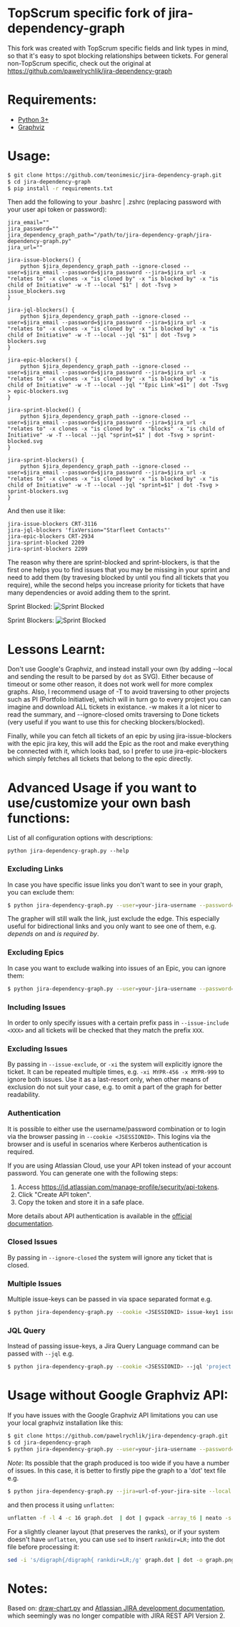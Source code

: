 TopScrum specific fork of jira-dependency-graph
====================
This fork was created with TopScrum specific fields and link types in mind, so that it's easy to spot blocking relationships between tickets. For general non-TopScrum specific, check out the original at https://github.com/pawelrychlik/jira-dependency-graph

Requirements:
=============
* [Python 3+](https://www.python.org/downloads/)
* [Graphviz](https://graphviz.org/)

Usage:
======
```bash
$ git clone https://github.com/teonimesic/jira-dependency-graph.git
$ cd jira-dependency-graph
$ pip install -r requirements.txt
```

Then add the following to your .bashrc | .zshrc (replacing password with your user api token or password):
```
jira_email=""
jira_password=""
jira_dependency_graph_path="/path/to/jira-dependency-graph/jira-dependency-graph.py"
jira_url=""

jira-issue-blockers() {
    python $jira_dependency_graph_path --ignore-closed --user=$jira_email --password=$jira_password --jira=$jira_url -x "relates to" -x clones -x "is cloned by" -x "is blocked by" -x "is child of Initiative" -w -T --local "$1" | dot -Tsvg > issue_blockers.svg
}

jira-jql-blockers() {
    python $jira_dependency_graph_path --ignore-closed --user=$jira_email --password=$jira_password --jira=$jira_url -x "relates to" -x clones -x "is cloned by" -x "is blocked by" -x "is child of Initiative" -w -T --local --jql "$1" | dot -Tsvg > blockers.svg
}

jira-epic-blockers() {
    python $jira_dependency_graph_path --ignore-closed --user=$jira_email --password=$jira_password --jira=$jira_url -x "relates to" -x clones -x "is cloned by" -x "is blocked by" -x "is child of Initiative" -w -T --local --jql "'Epic Link'=$1" | dot -Tsvg > epic-blockers.svg
}

jira-sprint-blocked() {
    python $jira_dependency_graph_path --ignore-closed --user=$jira_email --password=$jira_password --jira=$jira_url -x "relates to" -x clones -x "is cloned by" -x "blocks" -x "is child of Initiative" -w -T --local --jql "sprint=$1" | dot -Tsvg > sprint-blocked.svg
}

jira-sprint-blockers() {
    python $jira_dependency_graph_path --ignore-closed --user=$jira_email --password=$jira_password --jira=$jira_url -x "relates to" -x clones -x "is cloned by" -x "is blocked by" -x "is child of Initiative" -w -T --local --jql "sprint=$1" | dot -Tsvg > sprint-blockers.svg
}
```

And then use it like:
```
jira-issue-blockers CRT-3116
jira-jql-blockers 'fixVersion="Starfleet Contacts"'
jira-epic-blockers CRT-2934
jira-sprint-blocked 2209
jira-sprint-blockers 2209
```

The reason why there are sprint-blocked and sprint-blockers, is that the first one helps you to find issues that you may be missing in your sprint and need to add them (by travesing blocked by until you find all tickets that you require), while the second helps you increase priority for tickets that have many dependencies or avoid adding them to the sprint.

Sprint Blocked:
![Sprint Blocked](examples/sprint-blocked.svg)

Sprint Blockers:
![Sprint Blocked](examples/sprint-blockers.svg)

Lessons Learnt:
===============

Don't use Google's Graphviz, and instead install your own (by adding --local and sending the result to be parsed by `dot` as SVG). Either because of timeout or some other reason, it does not work well for more complex graphs. Also, I recommend usage of -T to avoid traversing to other projects such as PI (Portfolio Initiative), which will in turn go to every project you can imagine and download ALL tickets in existance. -w makes it a lot nicer to read the summary, and --ignore-closed omits traversing to Done tickets (very useful if you want to use this for checking blockers/blocked).

Finally, while you can fetch all tickets of an epic by using jira-issue-blockers with the epic jira key, this will add the Epic as the root and make everything be connected with it, which looks bad, so I prefer to use jira-epic-blockers which simply fetches all tickets that belong to the epic directly.

Advanced Usage if you want to use/customize your own bash functions:
===============

List of all configuration options with descriptions:

```
python jira-dependency-graph.py --help
```

### Excluding Links

In case you have specific issue links you don't want to see in your graph, you can exclude them:

```bash
$ python jira-dependency-graph.py --user=your-jira-username --password=your-jira-password --jira=url-of-your-jira-site --exclude-link 'is required by' --exclude-link 'duplicates' issue-key
```

The grapher will still walk the link, just exclude the edge. This especially useful for bidirectional links and you only
want to see one of them, e.g. *depends on* and *is required by*.

### Excluding Epics

In case you want to exclude walking into issues of an Epic, you can ignore them:

```bash
$ python jira-dependency-graph.py --user=your-jira-username --password=your-jira-password --jira=url-of-your-jira-site --ignore-epic issue-key
```

### Including Issues

In order to only specify issues with a certain prefix pass in `--issue-include <XXX>` and all tickets will be checked that they match the prefix `XXX`.

### Excluding Issues

By passing in `--issue-exclude`, or `-xi` the system will explicitly ignore the ticket. It can be repeated multiple times, e.g. `-xi MYPR-456 -x MYPR-999` to ignore both issues. 
Use it as a last-resort only, when other means of exclusion do not suit your case, e.g. to omit a part of the graph for better readability.

### Authentication

It is possible to either use the username/password combination or to login via the browser passing in `--cookie <JSESSIONID>`. This logins via the browser and is useful in scenarios where Kerberos authentication is required.

If you are using Atlassian Cloud, use your API token instead of your account password. You can generate one with the following steps:

1. Access https://id.atlassian.com/manage-profile/security/api-tokens.
2. Click "Create API token".
3. Copy the token and store it in a safe place.

More details about API authentication is available in the [official documentation](https://developer.atlassian.com/cloud/jira/platform/basic-auth-for-rest-apis/).

### Closed Issues

By passing in `--ignore-closed` the system will ignore any ticket that is closed.

### Multiple Issues

Multiple issue-keys can be passed in via space separated format e.g.
```bash
$ python jira-dependency-graph.py --cookie <JSESSIONID> issue-key1 issue-key2
```

### JQL Query

Instead of passing issue-keys, a Jira Query Language command can be passed with `--jql` e.g.
```bash
$ python jira-dependency-graph.py --cookie <JSESSIONID> --jql 'project = JRADEV'
```


Usage without Google Graphviz API:
============
If you have issues with the Google Graphviz API limitations you can use your local graphviz installation like this:

```bash
$ git clone https://github.com/pawelrychlik/jira-dependency-graph.git
$ cd jira-dependency-graph
$ python jira-dependency-graph.py --user=your-jira-username --password=your-jira-password --jira=url-of-your-jira-site --local issue-key | dot -Tpng > issue_graph.png
```

*Note*: Its possible that the graph produced is too wide if you have a number of issues. In this case, it is better to firstly pipe the graph to a 'dot' text file e.g.

```bash
$ python jira-dependency-graph.py --jira=url-of-your-jira-site --local issue-key > graph.dot
```

and then process it using `unflatten`:

```bash
unflatten -f -l 4 -c 16 graph.dot  | dot | gvpack -array_t6 | neato -s -n2 -Tpng -o graph.png
```

For a slightly cleaner layout (that preserves the ranks), or if your system doesn't have `unflatten`, you can use `sed` to insert `rankdir=LR;` into the dot file before processing it:
```bash
sed -i 's/digraph{/digraph{ rankdir=LR;/g' graph.dot | dot -o graph.png -Tpng
```

Notes:
======
Based on: [draw-chart.py](https://developer.atlassian.com/download/attachments/4227078/draw-chart.py) and [Atlassian JIRA development documentation](https://developer.atlassian.com/display/JIRADEV/JIRA+REST+API+Version+2+Tutorial#JIRARESTAPIVersion2Tutorial-Example#1:GraphingImageLinks), which seemingly was no longer compatible with JIRA REST API Version 2.
